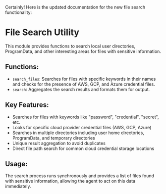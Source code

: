 Certainly! Here is the updated documentation for the new file search functionality:

# File Search Utility

This module provides functions to search local user directories, ProgramData, and other interesting areas for files with sensitive information.

## Functions:
* `search_files`: Searches for files with specific keywords in their names and checks for the presence of AWS, GCP, and Azure credential files.
* `search`: Aggregates the search results and formats them for output.

## Key Features:
* Searches for files with keywords like "password", "credential", "secret", etc.
* Looks for specific cloud provider credential files (AWS, GCP, Azure)
* Searches in multiple directories including user home directories, ProgramData, and temporary directories
* Unique result aggregation to avoid duplicates
* Direct file path search for common cloud credential storage locations

## Usage:
The search process runs synchronously and provides a list of files found with sensitive information, allowing the agent to act on this data immediately.